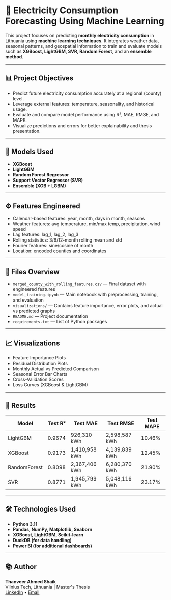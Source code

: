 
# 🔌 Electricity Consumption Forecasting Using Machine Learning

This project focuses on predicting **monthly electricity consumption** in Lithuania using **machine learning techniques**. It integrates weather data, seasonal patterns, and geospatial information to train and evaluate models such as **XGBoost, LightGBM, SVR, Random Forest**, and an **ensemble method**.

---

## 📊 Project Objectives

- Predict future electricity consumption accurately at a regional (county) level.
- Leverage external features: temperature, seasonality, and historical usage.
- Evaluate and compare model performance using R², MAE, RMSE, and MAPE.
- Visualize predictions and errors for better explainability and thesis presentation.

---

## 🧠 Models Used

- **XGBoost**  
- **LightGBM**  
- **Random Forest Regressor**  
- **Support Vector Regressor (SVR)**  
- **Ensemble (XGB + LGBM)**  

---

## ⚙️ Features Engineered

- Calendar-based features: year, month, days in month, seasons
- Weather features: avg temperature, min/max temp, precipitation, wind speed
- Lag features: lag_1, lag_2, lag_3
- Rolling statistics: 3/6/12-month rolling mean and std
- Fourier features: sine/cosine of month
- Location: encoded counties and coordinates

---

## 📁 Files Overview

- `merged_county_with_rolling_features.csv` — Final dataset with engineered features  
- `model_training.ipynb` — Main notebook with preprocessing, training, and evaluation  
- `visualizations/` — Contains feature importance, error plots, and actual vs predicted graphs  
- `README.md` — Project documentation  
- `requirements.txt` — List of Python packages

---

## 📈 Visualizations

- Feature Importance Plots  
- Residual Distribution Plots  
- Monthly Actual vs Predicted Comparison  
- Seasonal Error Bar Charts  
- Cross-Validation Scores  
- Loss Curves (XGBoost & LightGBM)

---

## 📌 Results

| Model        | Test R² | Test MAE      | Test RMSE     | Test MAPE |
|--------------|---------|---------------|---------------|-----------|
| LightGBM     | 0.9674  |   926,310 kWh | 2,598,587 kWh | 10.46%    |
| XGBoost      | 0.9173  | 1,410,958 kWh | 4,139,839 kWh | 12.45%    |
| RandomForest | 0.8098  | 2,367,406 kWh | 6,280,370 kWh | 21.90%    |
| SVR          | 0.8771  | 1,945,799 kWh | 5,048,116 kWh | 23.17%    |


---

## 🛠 Technologies Used

- **Python 3.11**
- **Pandas, NumPy, Matplotlib, Seaborn**
- **XGBoost, LightGBM, Scikit-learn**
- **DuckDB (for data handling)**
- **Power BI (for additional dashboards)**

---

## 📚 Author

**Thanveer Ahmed Shaik**  
Vilnius Tech, Lithuania | Master's Thesis  
[LinkedIn](https://www.linkedin.com/in/thanveer-ahmed-shaik/) • [Email](mailto:shaikthanveerahmed123@gmail.com)
